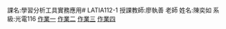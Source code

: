 課名:學習分析工具實務應用# LATIA112-1
授課教師:廖執善 老師
姓名:陳奕如
系級:光電116
[作業一](https://github.com/ijuc/LATIA112-1/blob/main/hw.py)
[作業二](https://github.com/ijuc/LATIA112-1/tree/main/%E7%88%AC%E8%9F%B2)
[作業三](https://github.com/ijuc/LATIA112-1/tree/main/linebot)
[作業四](https://github.com/ijuc/LATIA112-1/tree/main/plotly%20chart%20HW)
